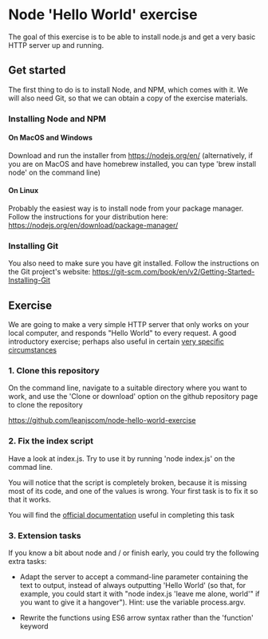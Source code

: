 # Node 'Hello World' exercise
The goal of this exercise is to be able to install node.js and get a very basic HTTP server up and running.

## Get started
The first thing to do is to install Node, and NPM, which comes with it.  We will also need Git, so that we can obtain a copy of the exercise materials.

### Installing Node and NPM

#### On MacOS and Windows
Download and run the installer from https://nodejs.org/en/
(alternatively, if you are on MacOS and have homebrew installed, you can type 'brew install node' on the command line)

#### On Linux
Probably the easiest way is to install node from your package manager.  Follow the instructions for your distribution here: https://nodejs.org/en/download/package-manager/

### Installing Git
You also need to make sure you have git installed.  Follow the instructions on the Git project's website:
https://git-scm.com/book/en/v2/Getting-Started-Installing-Git

## Exercise
We are going to make a very simple HTTP server that only works on your local computer, and responds "Hello World" to every request.  A good introductory exercise; perhaps also useful in certain [very specific circumstances](http://hasthelargehadroncolliderdestroyedtheworldyet.com/)

### 1.  Clone this repository
On the command line, navigate to a suitable directory where you want to work, and use the 'Clone or download' option on the github repository page to clone the repository

https://github.com/leanjscom/node-hello-world-exercise

### 2.  Fix the index script
Have a look at index.js.  Try to use it by running 'node index.js' on the commad line.

You will notice that the script is completely broken, because it is missing most of its code, and one of the values is wrong.  Your first task is to fix it so that it works.

You will find the [official documentation](https://www.w3schools.com/nodejs/nodejs_http.asp) useful in completing this task


### 3.  Extension tasks
If you know a bit about node and / or finish early, you could try the following extra tasks:

* Adapt the server to accept a command-line parameter containing the text to output, instead of always outputting 'Hello World' (so that, for example, you could start it with "node index.js 'leave me alone, world'" if you want to give it a hangover").  Hint: use the variable process.argv.

* Rewrite the functions using ES6 arrow syntax rather than the 'function' keyword